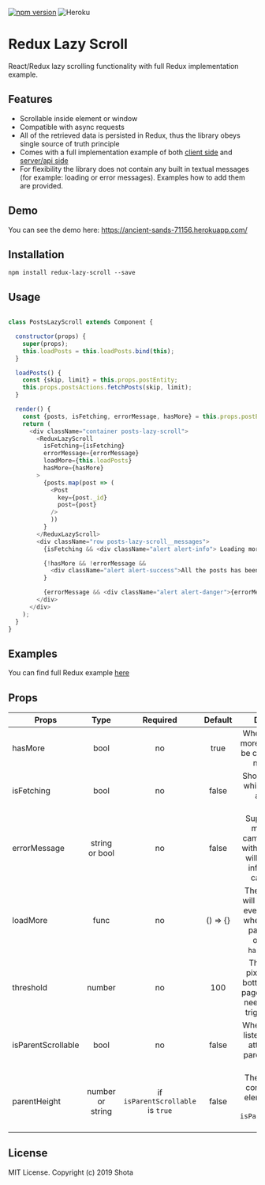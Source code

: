 [![npm version](https://badge.fury.io/js/redux-lazy-scroll.svg)](https://badge.fury.io/js/redux-lazy-scroll)
![Heroku](http://heroku-badge.herokuapp.com/?app=ancient-sands-71156&style=flat&svg=1)

# Redux Lazy Scroll

React/Redux lazy scrolling functionality with full Redux implementation example.

## Features

* Scrollable inside element or window
* Compatible with async requests
* All of the retrieved data is persisted in Redux, thus the library obeys single source of truth principle
* Comes with a full implementation example of both <a href="https://github.com/shotaK/redux-lazy-scroll/tree/master/dev/client" target="_blank">client side</a> and <a href="https://github.com/shotaK/redux-lazy-scroll/tree/master/dev/server" target="_blank">server/api side</a>
* For flexibility the library does not contain any built in textual messages (for example: loading or error messages). Examples how to add them are provided.

## Demo

You can see the demo here: https://ancient-sands-71156.herokuapp.com/

## Installation

```npm install redux-lazy-scroll --save```

## Usage

```javascript

class PostsLazyScroll extends Component {

  constructor(props) {
    super(props);
    this.loadPosts = this.loadPosts.bind(this);
  }

  loadPosts() {
    const {skip, limit} = this.props.postEntity;
    this.props.postsActions.fetchPosts(skip, limit);
  }

  render() {
    const {posts, isFetching, errorMessage, hasMore} = this.props.postEntity;
    return (
      <div className="container posts-lazy-scroll">
        <ReduxLazyScroll
          isFetching={isFetching}
          errorMessage={errorMessage}
          loadMore={this.loadPosts}
          hasMore={hasMore}
        >
          {posts.map(post => (
            <Post
              key={post._id}
              post={post}
            />
            ))
          }
        </ReduxLazyScroll>
        <div className="row posts-lazy-scroll__messages">
          {isFetching && <div className="alert alert-info"> Loading more posts... </div>}

          {!hasMore && !errorMessage &&
            <div className="alert alert-success">All the posts has been loaded successfully.</div>
          }

          {errorMessage && <div className="alert alert-danger">{errorMessage}</div>}
        </div>
      </div>
    );
  }
}

```

## Examples

You can find full Redux example [here](https://github.com/shotaK/redux-lazy-scroll/tree/master/dev/client/posts)

## Props

| Props         | Type           | Required  | Default  | Description |
| ------------- |:--------------:| :--------:| :-------:| :----------:|
| hasMore       | bool           | no        | true     | Whether there are more items that will be coming with the next request |
| isFetching    | bool           | no        | false    | Should be set true while a request to api is being processed |
| errorMessage  | string or bool | no        | false    | Supply any error message that came from the api with this prop (this will help to avoid infinite loops in case of error) |
| loadMore      | func           | no        | () => {} | The function that will be called after every scroll down when threshold is passed (will be only called if `hasMore` is true) |
| threshold     | number         | no        | 100      | The number of pixels above the bottom side of the page that scrollbar needs to reach to trigger loadMore |
| isParentScrollable | bool      | no        | false    | Whether the scroll listener should be attached to the parent element or window |
| parentHeight  | number or string | if `isParentScrollable` is `true` | false | The height of the container parent element. Must be set if `isParentScrollable` is `true` |

## License

MIT License. Copyright (c) 2019 Shota
